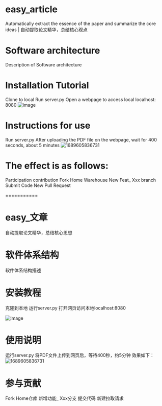 # easy_article
Automatically extract the essence of the paper and summarize the core ideas | 自动提取论文精华，总结核心观点


# Software architecture
Description of Software architecture


# Installation Tutorial
Clone to local
Run server.py
Open a webpage to access local localhost: 8080
![image](https://github.com/haimianxing/easy_article/assets/64762650/fc22cbd6-f508-4a9b-bb5e-ac4d80f83a17)

# Instructions for use
Run server.py
After uploading the PDF file on the webpage, wait for 400 seconds, about 5 minutes
![1689605836731](https://github.com/haimianxing/easy_article/assets/64762650/fec0740b-fcbe-4007-9dc8-fe6fa9321930)


# The effect is as follows:
Participation contribution
Fork Home Warehouse
New Feat_ Xxx branch
Submit Code
New Pull Request


===========
# easy_文章
自动提取论文精华，总结核心思想

# 软件体系结构
软件体系结构描述

# 安装教程
克隆到本地
运行server.py
打开网页访问本地localhost:8080

![image](https://github.com/haimianxing/easy_article/assets/64762650/0adef510-41ed-462e-9e81-b31971fa054d)


# 使用说明
运行server.py
将PDF文件上传到网页后，等待400秒，约5分钟
效果如下：
![1689605836731](https://github.com/haimianxing/easy_article/assets/64762650/7b2f10ee-25dc-477f-abf5-e9b0e2b59211)

# 参与贡献
Fork Home仓库
新增功能_ Xxx分支
提交代码
新建拉取请求
